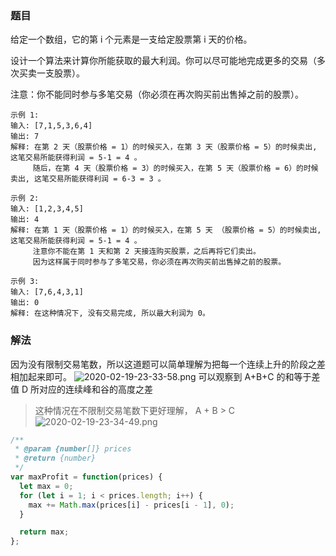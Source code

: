 ### 题目
给定一个数组，它的第 i 个元素是一支给定股票第 i 天的价格。

设计一个算法来计算你所能获取的最大利润。你可以尽可能地完成更多的交易（多次买卖一支股票）。

注意：你不能同时参与多笔交易（你必须在再次购买前出售掉之前的股票）。

```
示例 1:
输入: [7,1,5,3,6,4]
输出: 7
解释: 在第 2 天（股票价格 = 1）的时候买入，在第 3 天（股票价格 = 5）的时候卖出, 这笔交易所能获得利润 = 5-1 = 4 。
     随后，在第 4 天（股票价格 = 3）的时候买入，在第 5 天（股票价格 = 6）的时候卖出, 这笔交易所能获得利润 = 6-3 = 3 。

示例 2:
输入: [1,2,3,4,5]
输出: 4
解释: 在第 1 天（股票价格 = 1）的时候买入，在第 5 天 （股票价格 = 5）的时候卖出, 这笔交易所能获得利润 = 5-1 = 4 。
     注意你不能在第 1 天和第 2 天接连购买股票，之后再将它们卖出。
     因为这样属于同时参与了多笔交易，你必须在再次购买前出售掉之前的股票。

示例 3:
输入: [7,6,4,3,1]
输出: 0
解释: 在这种情况下, 没有交易完成, 所以最大利润为 0。
```

### 解法

因为没有限制交易笔数，所以这道题可以简单理解为把每一个连续上升的阶段之差相加起来即可。
![2020-02-19-23-33-58.png](https://qn-static.felixzzz.cn/2020-02-19-23-33-58.png)
可以观察到 A+B+C 的和等于差值 D 所对应的连续峰和谷的高度之差

> 这种情况在不限制交易笔数下更好理解， A + B > C
> ![2020-02-19-23-34-49.png](https://qn-static.felixzzz.cn/2020-02-19-23-34-49.png)

```js
/**
 * @param {number[]} prices
 * @return {number}
 */
var maxProfit = function(prices) {
  let max = 0;
  for (let i = 1; i < prices.length; i++) {
    max += Math.max(prices[i] - prices[i - 1], 0);
  }

  return max;
};
```